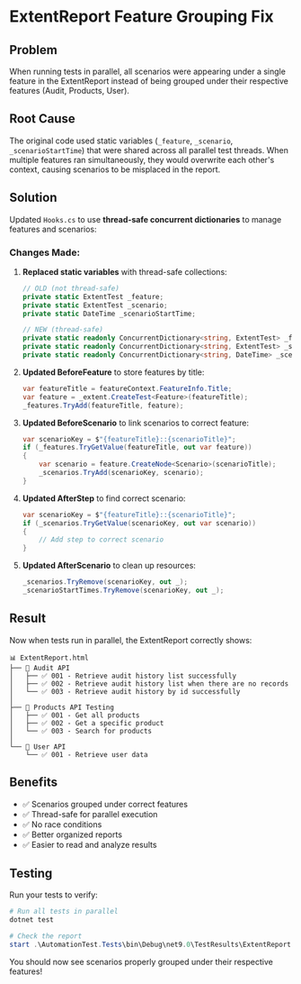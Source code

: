 # ExtentReport Feature Grouping Fix

## Problem
When running tests in parallel, all scenarios were appearing under a single feature in the ExtentReport instead of being grouped under their respective features (Audit, Products, User).

## Root Cause
The original code used static variables (`_feature`, `_scenario`, `_scenarioStartTime`) that were shared across all parallel test threads. When multiple features ran simultaneously, they would overwrite each other's context, causing scenarios to be misplaced in the report.

## Solution
Updated `Hooks.cs` to use **thread-safe concurrent dictionaries** to manage features and scenarios:

### Changes Made:

1. **Replaced static variables** with thread-safe collections:
   ```csharp
   // OLD (not thread-safe)
   private static ExtentTest _feature;
   private static ExtentTest _scenario;
   private static DateTime _scenarioStartTime;
   
   // NEW (thread-safe)
   private static readonly ConcurrentDictionary<string, ExtentTest> _features = new();
   private static readonly ConcurrentDictionary<string, ExtentTest> _scenarios = new();
   private static readonly ConcurrentDictionary<string, DateTime> _scenarioStartTimes = new();
   ```

2. **Updated BeforeFeature** to store features by title:
   ```csharp
   var featureTitle = featureContext.FeatureInfo.Title;
   var feature = _extent.CreateTest<Feature>(featureTitle);
   _features.TryAdd(featureTitle, feature);
   ```

3. **Updated BeforeScenario** to link scenarios to correct feature:
   ```csharp
   var scenarioKey = $"{featureTitle}::{scenarioTitle}";
   if (_features.TryGetValue(featureTitle, out var feature))
   {
       var scenario = feature.CreateNode<Scenario>(scenarioTitle);
       _scenarios.TryAdd(scenarioKey, scenario);
   }
   ```

4. **Updated AfterStep** to find correct scenario:
   ```csharp
   var scenarioKey = $"{featureTitle}::{scenarioTitle}";
   if (_scenarios.TryGetValue(scenarioKey, out var scenario))
   {
       // Add step to correct scenario
   }
   ```

5. **Updated AfterScenario** to clean up resources:
   ```csharp
   _scenarios.TryRemove(scenarioKey, out _);
   _scenarioStartTimes.TryRemove(scenarioKey, out _);
   ```

## Result
Now when tests run in parallel, the ExtentReport correctly shows:

```
📊 ExtentReport.html
├── 📁 Audit API
│   ├── ✅ 001 - Retrieve audit history list successfully
│   ├── ✅ 002 - Retrieve audit history list when there are no records
│   └── ✅ 003 - Retrieve audit history by id successfully
│
├── 📁 Products API Testing
│   ├── ✅ 001 - Get all products
│   ├── ✅ 002 - Get a specific product
│   └── ✅ 003 - Search for products
│
└── 📁 User API
    └── ✅ 001 - Retrieve user data
```

## Benefits
- ✅ Scenarios grouped under correct features
- ✅ Thread-safe for parallel execution
- ✅ No race conditions
- ✅ Better organized reports
- ✅ Easier to read and analyze results

## Testing
Run your tests to verify:

```powershell
# Run all tests in parallel
dotnet test

# Check the report
start .\AutomationTest.Tests\bin\Debug\net9.0\TestResults\ExtentReport.html
```

You should now see scenarios properly grouped under their respective features!
